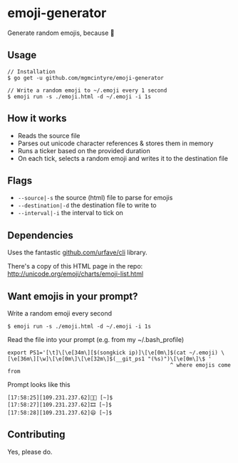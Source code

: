 # emoji-generator
Generate random emojis, because 🐼

## Usage
```
// Installation
$ go get -u github.com/mgmcintyre/emoji-generator

// Write a random emoji to ~/.emoji every 1 second
$ emoji run -s ./emoji.html -d ~/.emoji -i 1s
```

## How it works
+ Reads the source file
+ Parses out unicode character references & stores them in memory
+ Runs a ticker based on the provided duration
+ On each tick, selects a random emoji and writes it to the destination file

## Flags
+ `--source|-s` the source (html) file to parse for emojis
+ `--destination|-d` the destination file to write to
+ `--interval|-i` the interval to tick on

## Dependencies
Uses the fantastic [github.com/urfave/cli]() library.

There's a copy of this HTML page in the repo: http://unicode.org/emoji/charts/emoji-list.html

## Want emojis in your prompt?
Write a random emoji every second
```
$ emoji run -s ./emoji.html -d ~/.emoji -i 1s
```

Read the file into your prompt (e.g. from my ~/.bash_profile)
```
export PS1='[\t]\[\e[34m\][$(songkick ip)]\[\e[0m\]$(cat ~/.emoji) \[\e[36m\][\w]\[\e[0m\]\[\e[32m\]$(__git_ps1 "(%s)")\[\e[0m\]\$ '
                                                   ^ where emojis come from
```

Prompt looks like this
```
[17:58:25][109.231.237.62]🖕🏼 [~]$
[17:58:27][109.231.237.62]🎞 [~]$
[17:58:28][109.231.237.62]😄 [~]$
```

## Contributing
Yes, please do.
